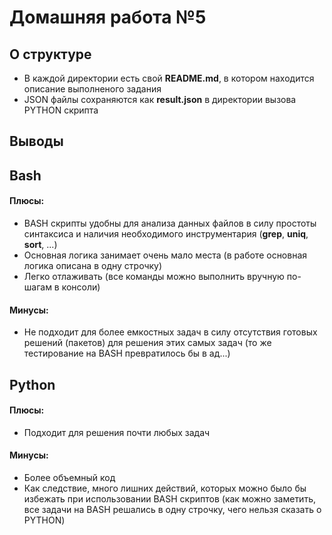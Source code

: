 # Домашняя работа №5

## О структуре
* В каждой директории есть свой **README.md**, в котором находится описание выполненого задания
* JSON файлы сохраняются как **result.json** в директории вызова PYTHON скрипта

## Выводы
## Bash
#### Плюсы:
* BASH скрипты удобны для анализа данных файлов в силу простоты синтаксиса и наличия необходимого инструментария (**grep**, **uniq**, **sort**, ...)
* Основная логика занимает очень мало места (в работе основная логика описана в одну строчку)
* Легко отлаживать (все команды можно выполнить вручную по-шагам в консоли)

#### Минусы:
* Не подходит для более емкостных задач в силу отсутствия готовых решений (пакетов) для решения этих самых задач (то же тестирование на BASH превратилось бы в ад...)

## Python

#### Плюсы:
* Подходит для решения почти любых задач

#### Минусы:
* Более объемный код
* Как следствие, много лишних действий, которых можно было бы избежать при использовании BASH скриптов (как можно заметить, все задачи на BASH решались в одну строчку, чего нельзя сказать о PYTHON)